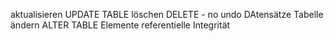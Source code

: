 aktualisieren UPDATE TABLE
löschen DELETE - no undo
	DAtensätze
	Tabelle
ändern ALTER TABLE
	Elemente
referentielle Integrität